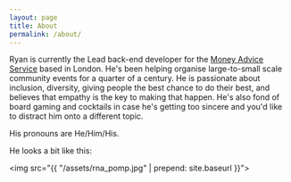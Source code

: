 ```yaml
---
layout: page
title: About
permalink: /about/
---
```


Ryan is currently the Lead back-end developer for the [Money Advice Service](https://www.moneyadviceservice.org.uk) based in London.  He's been helping organise large-to-small scale community events for a quarter of a century. He is passionate about inclusion, diversity, giving people the best chance to do their best, and believes that empathy is the key to making that happen.  He's also fond of board gaming and cocktails in case he's getting too sincere and you'd like to distract him onto a different topic.

His pronouns are He/Him/His.

He looks a bit like this:

<img src="{{ "/assets/rna_pomp.jpg" | prepend: site.baseurl }}">
